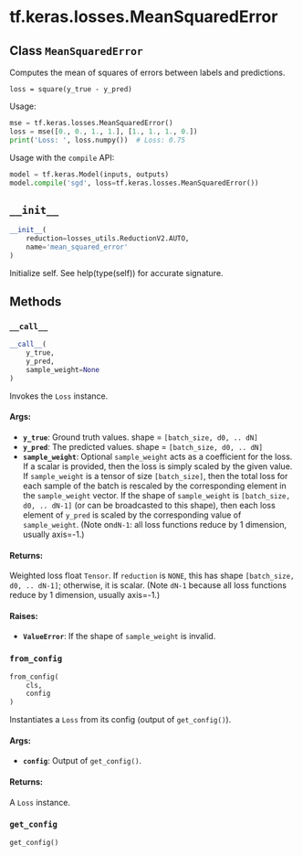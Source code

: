 <div itemscope itemtype="http://developers.google.com/ReferenceObject">
<meta itemprop="name" content="tf.keras.losses.MeanSquaredError" />
<meta itemprop="path" content="Stable" />
<meta itemprop="property" content="__call__"/>
<meta itemprop="property" content="__init__"/>
<meta itemprop="property" content="from_config"/>
<meta itemprop="property" content="get_config"/>
</div>

# tf.keras.losses.MeanSquaredError

## Class `MeanSquaredError`



Computes the mean of squares of errors between labels and predictions.

`loss = square(y_true - y_pred)`

Usage:

```python
mse = tf.keras.losses.MeanSquaredError()
loss = mse([0., 0., 1., 1.], [1., 1., 1., 0.])
print('Loss: ', loss.numpy())  # Loss: 0.75
```

Usage with the `compile` API:

```python
model = tf.keras.Model(inputs, outputs)
model.compile('sgd', loss=tf.keras.losses.MeanSquaredError())
```

<h2 id="__init__"><code>__init__</code></h2>

``` python
__init__(
    reduction=losses_utils.ReductionV2.AUTO,
    name='mean_squared_error'
)
```

Initialize self.  See help(type(self)) for accurate signature.



## Methods

<h3 id="__call__"><code>__call__</code></h3>

``` python
__call__(
    y_true,
    y_pred,
    sample_weight=None
)
```

Invokes the `Loss` instance.

#### Args:

* <b>`y_true`</b>: Ground truth values. shape = `[batch_size, d0, .. dN]`
* <b>`y_pred`</b>: The predicted values. shape = `[batch_size, d0, .. dN]`
* <b>`sample_weight`</b>: Optional `sample_weight` acts as a
    coefficient for the loss. If a scalar is provided, then the loss is
    simply scaled by the given value. If `sample_weight` is a tensor of size
    `[batch_size]`, then the total loss for each sample of the batch is
    rescaled by the corresponding element in the `sample_weight` vector. If
    the shape of `sample_weight` is `[batch_size, d0, .. dN-1]` (or can be
    broadcasted to this shape), then each loss element of `y_pred` is scaled
    by the corresponding value of `sample_weight`. (Note on`dN-1`: all loss
    functions reduce by 1 dimension, usually axis=-1.)


#### Returns:

Weighted loss float `Tensor`. If `reduction` is `NONE`, this has
  shape `[batch_size, d0, .. dN-1]`; otherwise, it is scalar. (Note `dN-1`
  because all loss functions reduce by 1 dimension, usually axis=-1.)


#### Raises:

* <b>`ValueError`</b>: If the shape of `sample_weight` is invalid.

<h3 id="from_config"><code>from_config</code></h3>

``` python
from_config(
    cls,
    config
)
```

Instantiates a `Loss` from its config (output of `get_config()`).

#### Args:

* <b>`config`</b>: Output of `get_config()`.


#### Returns:

A `Loss` instance.

<h3 id="get_config"><code>get_config</code></h3>

``` python
get_config()
```





